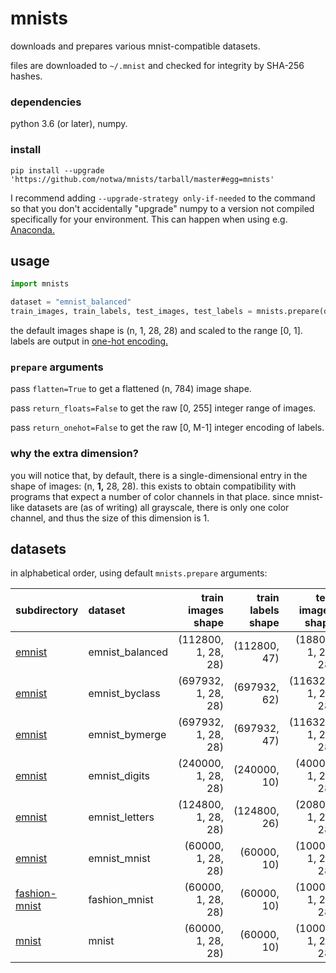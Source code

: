 # mnists

downloads and prepares various mnist-compatible datasets.

files are downloaded to `~/.mnist`
and checked for integrity by SHA-256 hashes.

### dependencies

python 3.6 (or later), numpy.

### install

`pip install --upgrade 'https://github.com/notwa/mnists/tarball/master#egg=mnists'`

I recommend adding `--upgrade-strategy only-if-needed` to the command
so that you don't accidentally "upgrade" numpy to
a version not compiled specifically for your environment.
This can happen when using e.g. [Anaconda.][anaconda]

[anaconda]: //www.anaconda.com/

## usage

```python
import mnists

dataset = "emnist_balanced"
train_images, train_labels, test_images, test_labels = mnists.prepare(dataset)
```

the default images shape is (n, 1, 28, 28) and scaled to the range [0, 1].
labels are output in [one-hot encoding.][onehot]

[onehot]: //machinelearningmastery.com/why-one-hot-encode-data-in-machine-learning/

### `prepare` arguments

pass `flatten=True` to get a flattened (n, 784) image shape.

pass `return_floats=False` to get the raw [0, 255] integer range of images.

pass `return_onehot=False` to get the raw [0, M-1] integer encoding of labels.

### why the extra dimension?

you will notice that, by default,
there is a single-dimensional entry in the shape of images:
(n, **1,** 28, 28).
this exists to obtain compatibility with programs that
expect a number of color channels in that place.
since mnist-like datasets are (as of writing) all grayscale,
there is only one color channel, and thus the size of this dimension is 1.

## datasets

in alphabetical order, using default `mnists.prepare` arguments:

| subdirectory         | dataset              | train images shape   | train labels shape   | test images shape    | test labels shape    |
| :---                 | :---                 | ---:                 | ---:                 | ---:                 | ---:                 |
| [emnist][]           | emnist\_balanced     | (112800, 1, 28, 28)  | (112800, 47)         | (18800, 1, 28, 28)   | (18800, 47)          |
| [emnist][]           | emnist\_byclass      | (697932, 1, 28, 28)  | (697932, 62)         | (116323, 1, 28, 28)  | (116323, 62)         |
| [emnist][]           | emnist\_bymerge      | (697932, 1, 28, 28)  | (697932, 47)         | (116323, 1, 28, 28)  | (116323, 47)         |
| [emnist][]           | emnist\_digits       | (240000, 1, 28, 28)  | (240000, 10)         | (40000, 1, 28, 28)   | (40000, 10)          |
| [emnist][]           | emnist\_letters      | (124800, 1, 28, 28)  | (124800, 26)         | (20800, 1, 28, 28)   | (20800, 26)          |
| [emnist][]           | emnist\_mnist        | (60000, 1, 28, 28)   | (60000, 10)          | (10000, 1, 28, 28)   | (10000, 10)          |
| [fashion-mnist][]    | fashion\_mnist       | (60000, 1, 28, 28)   | (60000, 10)          | (10000, 1, 28, 28)   | (10000, 10)          |
| [mnist][]            | mnist                | (60000, 1, 28, 28)   | (60000, 10)          | (10000, 1, 28, 28)   | (10000, 10)          |

[emnist]: //www.nist.gov/itl/iad/image-group/emnist-dataset
[fashion-mnist]: //github.com/zalandoresearch/fashion-mnist
[mnist]: http://yann.lecun.com/exdb/mnist/
